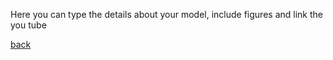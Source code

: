 Here you can type the details about your model, include figures and link the you tube





[back](./)
